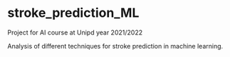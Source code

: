 # stroke_prediction_ML
Project for AI course at Unipd year 2021/2022

Analysis of different techniques for stroke prediction in machine learning.
